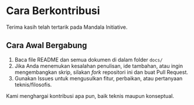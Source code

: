 # Cara Berkontribusi

Terima kasih telah tertarik pada Mandala Initiative.

## Cara Awal Bergabung

1. Baca file README dan semua dokumen di dalam folder `docs/`
2. Jika Anda menemukan kesalahan penulisan, ide tambahan, atau ingin mengembangkan skrip, silakan _fork_ repositori ini dan buat Pull Request.
3. Gunakan Issues untuk mengusulkan fitur, perbaikan, atau pertanyaan teknis/filosofis.

Kami menghargai kontribusi apa pun, baik teknis maupun konseptual.

